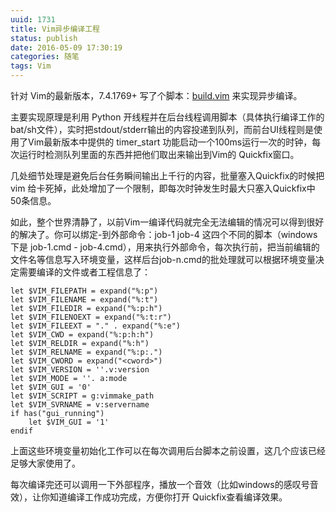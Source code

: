 ```yaml
---
uuid: 1731
title: Vim异步编译工程
status: publish
date: 2016-05-09 17:30:19
categories: 随笔
tags: Vim
---
```

针对 Vim的最新版本，7.4.1769+ 写了个脚本：[build.vim](https://github.com/skywind3000/vim/blob/master/asc/build.vim) 来实现异步编译。

主要实现原理是利用 Python 开线程并在后台线程调用脚本（具体执行编译工作的bat/sh文件），实时把stdout/stderr输出的内容投递到队列，而前台UI线程则是使用了Vim最新版本中提供的 timer_start 功能启动一个100ms运行一次的时钟，每次运行时检测队列里面的东西并把他们取出来输出到Vim的 Quickfix窗口。

几处细节处理是避免后台任务瞬间输出上千行的内容，批量塞入Quickfix的时候把vim 给卡死掉，此处增加了一个限制，即每次时钟发生时最大只塞入Quickfix中50条信息。

如此，整个世界清静了，以前Vim一编译代码就完全无法编辑的情况可以得到很好的解决了。你可以绑定-到外部命令：job-1 job-4 这四个不同的脚本（windows下是 job-1.cmd - job-4.cmd），用来执行外部命令，每次执行前，把当前编辑的文件名等信息写入环境变量，这样后台job-n.cmd的批处理就可以根据环境变量决定需要编译的文件或者工程信息了：

    let $VIM_FILEPATH = expand("%:p")
    let $VIM_FILENAME = expand("%:t")
    let $VIM_FILEDIR = expand("%:p:h")
    let $VIM_FILENOEXT = expand("%:t:r")
    let $VIM_FILEEXT = "." . expand("%:e")
    let $VIM_CWD = expand("%:p:h:h")
    let $VIM_RELDIR = expand("%:h")
    let $VIM_RELNAME = expand("%:p:.")
    let $VIM_CWORD = expand("<cword>")
    let $VIM_VERSION = ''.v:version
    let $VIM_MODE = ''. a:mode
    let $VIM_GUI = '0'
    let $VIM_SCRIPT = g:vimmake_path
    let $VIM_SVRNAME = v:servername
    if has("gui_running")
        let $VIM_GUI = '1'
    endif

上面这些环境变量初始化工作可以在每次调用后台脚本之前设置，这几个应该已经足够大家使用了。

每次编译完还可以调用一下外部程序，播放一个音效（比如windows的感叹号音效），让你知道编译工作成功完成，方便你打开 Quickfix查看编译效果。

